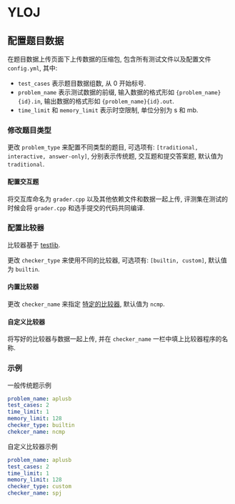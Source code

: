 # YLOJ

## 配置题目数据

在题目数据上传页面下上传数据的压缩包, 
包含所有测试文件以及配置文件 `config.yml`, 其中:

- `test_cases` 表示题目数据组数, 从 0 开始标号.
- `problem_name` 表示测试数据的前缀, 
输入数据的格式形如 `{problem_name}{id}.in`, 
输出数据的格式形如 `{problem_name}{id}.out`.
- `time_limit` 和 `memory_limit` 表示时空限制, 
单位分别为 s 和 mb.

### 修改题目类型

更改 `problem_type` 来配置不同类型的题目, 
可选项有: `[traditional, interactive, answer-only]`, 
分别表示传统题, 交互题和提交答案题, 默认值为 `traditional`.

#### 配置交互题

将交互库命名为 `grader.cpp` 以及其他依赖文件和数据一起上传, 
评测集在测试的时候会将 `grader.cpp` 和选手提交的代码共同编译.

### 配置比较器

比较器基于 [testlib](https://github.com/MikeMirzayanov/testlib).

更改 `checker_type` 来使用不同的比较器, 
可选项有: `[builtin, custom]`, 默认值为 `builtin`.

#### 内置比较器

更改 `checker_name` 来指定 [特定的比较器](https://github.com/MikeMirzayanov/testlib/tree/master/checkers),
默认值为 `ncmp`.

#### 自定义比较器

将写好的比较器与数据一起上传, 并在 `checker_name` 一栏中填上比较器程序的名称.

### 示例

一般传统题示例

```yaml
problem_name: aplusb
test_cases: 2
time_limit: 1
memory_limit: 128
checker_type: builtin
chekcer_name: ncmp
```

自定义比较器示例

```yaml
problem_name: aplusb
test_cases: 2
time_limit: 1
memory_limit: 128
checker_type: custom
checker_name: spj
```
